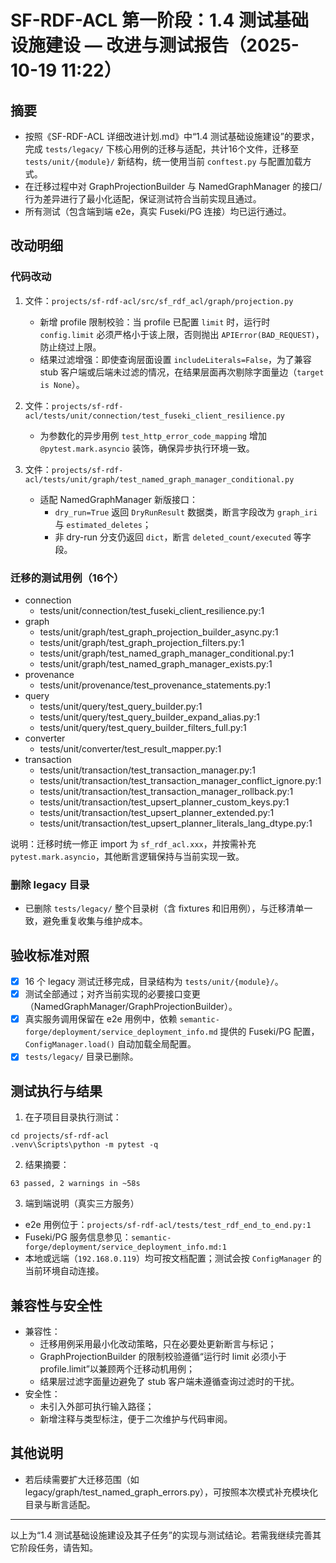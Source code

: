 # SF-RDF-ACL 第一阶段：1.4 测试基础设施建设 — 改进与测试报告（2025-10-19 11:22）

## 摘要
- 按照《SF-RDF-ACL 详细改进计划.md》中“1.4 测试基础设施建设”的要求，完成 `tests/legacy/` 下核心用例的迁移与适配，共计16个文件，迁移至 `tests/unit/{module}/` 新结构，统一使用当前 `conftest.py` 与配置加载方式。
- 在迁移过程中对 GraphProjectionBuilder 与 NamedGraphManager 的接口/行为差异进行了最小化适配，保证测试符合当前实现且通过。
- 所有测试（包含端到端 e2e，真实 Fuseki/PG 连接）均已运行通过。

## 改动明细

### 代码改动
1) 文件：`projects/sf-rdf-acl/src/sf_rdf_acl/graph/projection.py`
   - 新增 profile 限制校验：当 profile 已配置 `limit` 时，运行时 `config.limit` 必须严格小于该上限，否则抛出 `APIError(BAD_REQUEST)`，防止绕过上限。
   - 结果过滤增强：即使查询层面设置 `includeLiterals=False`，为了兼容 stub 客户端或后端未过滤的情况，在结果层面再次剔除字面量边（`target is None`）。

2) 文件：`projects/sf-rdf-acl/tests/unit/connection/test_fuseki_client_resilience.py`
   - 为参数化的异步用例 `test_http_error_code_mapping` 增加 `@pytest.mark.asyncio` 装饰，确保异步执行环境一致。

3) 文件：`projects/sf-rdf-acl/tests/unit/graph/test_named_graph_manager_conditional.py`
   - 适配 NamedGraphManager 新版接口：
     - `dry_run=True` 返回 `DryRunResult` 数据类，断言字段改为 `graph_iri` 与 `estimated_deletes`；
     - 非 dry-run 分支仍返回 `dict`，断言 `deleted_count/executed` 等字段。

### 迁移的测试用例（16个）
- connection
  - tests/unit/connection/test_fuseki_client_resilience.py:1
- graph
  - tests/unit/graph/test_graph_projection_builder_async.py:1
  - tests/unit/graph/test_graph_projection_filters.py:1
  - tests/unit/graph/test_named_graph_manager_conditional.py:1
  - tests/unit/graph/test_named_graph_manager_exists.py:1
- provenance
  - tests/unit/provenance/test_provenance_statements.py:1
- query
  - tests/unit/query/test_query_builder.py:1
  - tests/unit/query/test_query_builder_expand_alias.py:1
  - tests/unit/query/test_query_builder_filters_full.py:1
- converter
  - tests/unit/converter/test_result_mapper.py:1
- transaction
  - tests/unit/transaction/test_transaction_manager.py:1
  - tests/unit/transaction/test_transaction_manager_conflict_ignore.py:1
  - tests/unit/transaction/test_transaction_manager_rollback.py:1
  - tests/unit/transaction/test_upsert_planner_custom_keys.py:1
  - tests/unit/transaction/test_upsert_planner_extended.py:1
  - tests/unit/transaction/test_upsert_planner_literals_lang_dtype.py:1

说明：迁移时统一修正 import 为 `sf_rdf_acl.xxx`，并按需补充 `pytest.mark.asyncio`，其他断言逻辑保持与当前实现一致。

### 删除 legacy 目录
- 已删除 `tests/legacy/` 整个目录树（含 fixtures 和旧用例），与迁移清单一致，避免重复收集与维护成本。

## 验收标准对照
- [x] 16 个 legacy 测试迁移完成，目录结构为 `tests/unit/{module}/`。
- [x] 测试全部通过；对齐当前实现的必要接口变更（NamedGraphManager/GraphProjectionBuilder）。
- [x] 真实服务调用保留在 e2e 用例中，依赖 `semantic-forge/deployment/service_deployment_info.md` 提供的 Fuseki/PG 配置，`ConfigManager.load()` 自动加载全局配置。
- [x] `tests/legacy/` 目录已删除。

## 测试执行与结果

1) 在子项目目录执行测试：
```
cd projects/sf-rdf-acl
.venv\Scripts\python -m pytest -q
```

2) 结果摘要：
```
63 passed, 2 warnings in ~58s
```

3) 端到端说明（真实三方服务）
- e2e 用例位于：`projects/sf-rdf-acl/tests/test_rdf_end_to_end.py:1`
- Fuseki/PG 服务信息参见：`semantic-forge/deployment/service_deployment_info.md:1`
- 本地或远端（`192.168.0.119`）均可按文档配置；测试会按 `ConfigManager` 的当前环境自动连接。

## 兼容性与安全性
- 兼容性：
  - 迁移用例采用最小化改动策略，只在必要处更新断言与标记；
  - GraphProjectionBuilder 的限制校验遵循“运行时 limit 必须小于 profile.limit”以兼顾两个迁移动机用例；
  - 结果层过滤字面量边避免了 stub 客户端未遵循查询过滤时的干扰。
- 安全性：
  - 未引入外部可执行输入路径；
  - 新增注释与类型标注，便于二次维护与代码审阅。

## 其他说明
- 若后续需要扩大迁移范围（如 legacy/graph/test_named_graph_errors.py），可按照本次模式补充模块化目录与断言适配。

---

以上为“1.4 测试基础设施建设及其子任务”的实现与测试结论。若需我继续完善其它阶段任务，请告知。 

